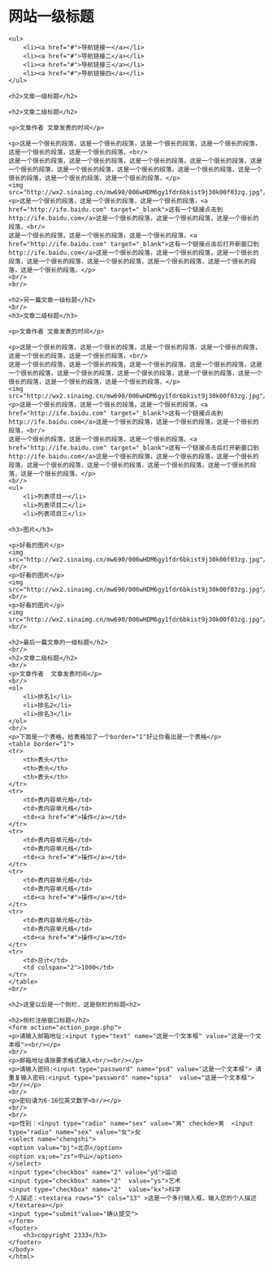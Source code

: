 <html>

<head>
<title>任务1</title>
</head>

<body>
	<h1>网站一级标题</h1>

	<ul>
		<li><a href="#">导航链接一</a></li>
		<li><a href="#">导航链接二</a></li>
		<li><a href="#">导航链接三</a></li>
		<li><a href="#">导航链接四</a></li>
	</ul>

	<h2>文章一级标题</h2>

	<h2>文章二级标题</h2>

	<p>文章作者 文章发表的时间</p>

	<p>这是一个很长的段落，这是一个很长的段落，这是一个很长的段落，这是一个很长的段落，这是一个很长的段落，这是一个很长的段落，<br/>
	这是一个很长的段落，这是一个很长的段落，这是一个很长的段落，这是一个很长的段落，这是一个很长的段落，这是一个很长的段落，这是一个很长的段落，这是一个很长的段落，这是一个很长的段落，这是一个很长的段落，这是一个很长的段落，</p>
	<img src="http://wx2.sinaimg.cn/mw690/006wHDM6gy1fdr6bkist9j30k00f03zg.jpg"/>
	<p>这是一个很长的段落，这是一个很长的段落，这是一个很长的段落，<a href="http://ife.baidu.com" target="_blank">这有一个链接点击到http://ife.baidu.com</a>这是一个很长的段落，这是一个很长的段落，这是一个很长的段落，<br/>
	这是一个很长的段落，这是一个很长的段落，这是一个很长的段落，<a href="http://ife.baidu.com" target="_blank">这有一个链接点击后打开新窗口到http://ife.baidu.com</a>这是一个很长的段落，这是一个很长的段落，这是一个很长的段落，这是一个很长的段落，这是一个很长的段落，这是一个很长的段落，这是一个很长的段落，这是一个很长的段落，</p>
	<br/>
	<br/>

	<h2>另一篇文章一级标题</h2>
	<br/>
	<h3>文章二级标题</h3>

	<p>文章作者 文章发表的时间</p>

	<p>这是一个很长的段落，这是一个很长的段落，这是一个很长的段落，这是一个很长的段落，这是一个很长的段落，这是一个很长的段落，<br/>
	这是一个很长的段落，这是一个很长的段落，这是一个很长的段落，这是一个很长的段落，这是一个很长的段落，这是一个很长的段落，这是一个很长的段落，这是一个很长的段落，这是一个很长的段落，这是一个很长的段落，这是一个很长的段落，</p>
	<img src="http://wx2.sinaimg.cn/mw690/006wHDM6gy1fdr6bkist9j30k00f03zg.jpg"/>
	<p>这是一个很长的段落，这是一个很长的段落，这是一个很长的段落，<a href="http://ife.baidu.com" target="_blank">这有一个链接点击到http://ife.baidu.com</a>这是一个很长的段落，这是一个很长的段落，这是一个很长的段落，<br/>
	这是一个很长的段落，这是一个很长的段落，这是一个很长的段落，<a href="http://ife.baidu.com" target="_blank">这有一个链接点击后打开新窗口到http://ife.baidu.com</a>这是一个很长的段落，这是一个很长的段落，这是一个很长的段落，这是一个很长的段落，这是一个很长的段落，这是一个很长的段落，这是一个很长的段落，这是一个很长的段落，</p>
	<br/>
	<ul>
		<li>列表项目一</li>
		<li>列表项目二</li>
		<li>列表项目三</li>

	<h3>图片</h3>

	<p>好看的图片</p>
	<img src="http://wx2.sinaimg.cn/mw690/006wHDM6gy1fdr6bkist9j30k00f03zg.jpg"/>
	<br/>
	<p>好看的图片</p>
	<img src="http://wx2.sinaimg.cn/mw690/006wHDM6gy1fdr6bkist9j30k00f03zg.jpg"/>
	<br/>
	<p>好看的图片</p>
	<img src="http://wx2.sinaimg.cn/mw690/006wHDM6gy1fdr6bkist9j30k00f03zg.jpg"/>
	<br/>

	<h2>最后一篇文章的一级标题</h2>
	<br/>
	<h2>文章二级标题</h2>
	<br/>
	<p>文章作者  文章发表时间</p>
	<br/>
	<ol>
		<li>排名1</li>
		<li>排名2</li>
		<li>排名3</li>
	</ol>
	<br/>
	<p>下面是一个表格，给表格加了一个border="1"好让你看出是一个表格</p>
	<table border="1">
	<tr>
		<th>表头</th>
		<th>表头</th>
		<th>表头</th>
	</tr>
	<tr>
		<td>表内容单元格</td>
		<td>表内容单元格</td>
		<td><a href="#">操作</a></td>
	</tr>
	<tr>
		<td>表内容单元格</td>
		<td>表内容单元格</td>
		<td><a href="#">操作</a></td>
	</tr>
	<tr>
		<td>表内容单元格</td>
		<td>表内容单元格</td>
		<td><a href="#">操作</a></td>
	</tr>
	<tr>
		<td>表内容单元格</td>
		<td>表内容单元格</td>
		<td><a href="#">操作</a></td>
	</tr>
	<tr>
		<td>总计</td>
		<td colspan="2">1000</td>
	</tr>
	</table>
	<br/>

	<h2>这里以后是一个侧栏，这是侧栏的标题<h2>

	<h2>侧栏注册窗口标题</h2>
	<form action="action_page.php">
	<p>请输入邮箱地址:<input type="text" name="这是一个文本框" value="这是一个文本框"><br/></p>
	<br/>
	<p>邮箱地址请按要求格式输入<br/><br/></p>
	<p>请输入密码:<input type="password" name="psd" value="这是一个文本框"> 请重复输入密码:<input type="password" name="spsa"  value="这是一个文本框"><br/></p>
	<br/>
	<p>密码请为6-16位英文数字<br/></p>
	<br/>
	<br/>
	<p>性别：<input type="radio" name="sex" value="男" checkde>男  <input type="radio" name="sex" value="女">女
	<select name="chengshi">
	<option value="bj">北京</option>
	<option va;ue="zs">中山</option>
	</select>
	<input type="checkbox" name="2" value="yd">运动  
	<input type="checkbox" name="2"  value="ys">艺术
	<input type="checkbox" name="2"  value="kx">科学
	个人描述：<textarea rows="5" cols="13" >这是一个多行输入框，输入您的个人描述
	</textarea></p>
	<input type="submit"value="确认提交">
	</form>
	<footer>
		<h3>copyright 2333</h3>
	</footer>
	</body>
	</html>
	


